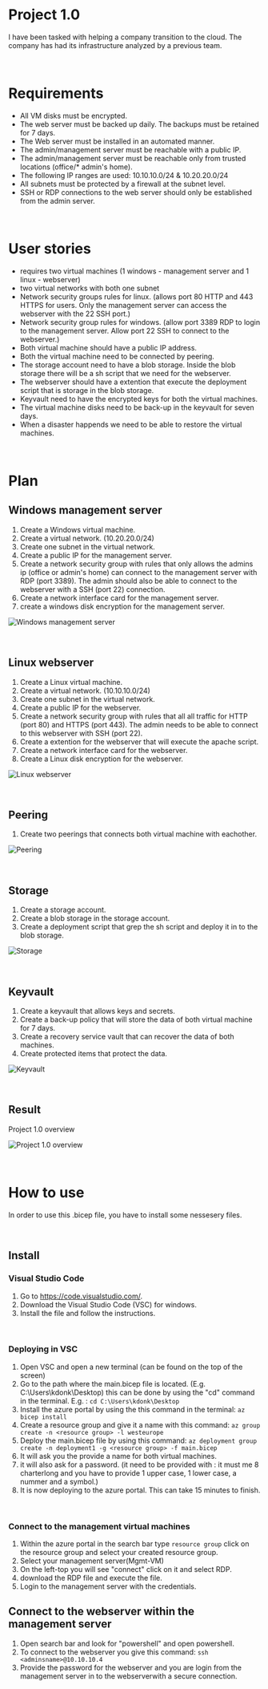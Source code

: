 # Project 1.0 

I have been tasked with helping a company transition to the cloud. The company has had its infrastructure analyzed by a previous team.

<br>

# Requirements

* All VM disks must be encrypted.
* The web server must be backed up daily. The backups must be retained for 7 days.
* The Web server must be installed in an automated manner.
* The admin/management server must be reachable with a public IP.
* The admin/management server must be reachable only from trusted locations (office/* admin's home).
* The following IP ranges are used: 10.10.10.0/24 & 10.20.20.0/24
* All subnets must be protected by a firewall at the subnet level.
* SSH or RDP connections to the web server should only be established from the admin server.

<br>

# User stories

* requires two virtual machines (1 windows - management server and 1 linux - webserver)
* two virtual networks with both one subnet
* Network security groups rules for linux. (allows port 80 HTTP and 443 HTTPS for users. Only the management server can access the webserver with the 22 SSH port.)
* Network security group rules for windows. (allow port 3389 RDP to login to the management server. Allow port 22 SSH to connect to the webserver.)
* Both virtual machine should have a public IP address.
* Both the virtual machine need to be connected by peering.
* The storage account need to have a blob storage. Inside the blob storage there will be a sh script that we need for the webserver.
* The webserver should have a extention that execute the deployment script that is storage in the blob storage.
* Keyvault need to have the encrypted keys for both the virtual machines.
* The virtual machine disks need to be back-up in the keyvault for seven days.
* When a disaster happends we need to be able to restore the virtual machines.

<br>

# Plan

## Windows management server
1. Create a Windows virtual machine.
2. Create a virtual network. (10.20.20.0/24)
3. Create one subnet in the virtual network.
4. Create a public IP for the management server.
5. Create a network security group with rules that only allows the admins ip (office or admin's home) can connect to the management server with RDP (port 3389). The admin should also be able to connect to the webserver with a SSH (port 22) connection.
6. Create a network interface card for the management server.
7. create a windows disk encryption for the management server.

![Windows management server](https://github.com/Techgrounds-Cloud-9/cloud-9-KevinDonk0/blob/main/00_includes/Project%201.0/Management%20VM.PNG)

<br>

## Linux webserver
1. Create a Linux virtual machine.
2. Create a virtual network. (10.10.10.0/24)
3. Create one subnet in the virtual network.
4. Create a public IP for the webserver.
5. Create a network security group with rules that all all traffic for HTTP (port 80) and HTTPS (port 443). The admin needs to be able to connect to this webserver with SSH (port 22).
6. Create a extention for the webserver that will execute the apache script.
7. Create a network interface card for the webserver.
8. Create a Linux disk encryption for the webserver.

![Linux webserver](https://github.com/Techgrounds-Cloud-9/cloud-9-KevinDonk0/blob/main/00_includes/Project%201.0/Webserver.PNG)

<br>

## Peering
1. Create two peerings that connects both virtual machine with eachother.

![Peering](https://github.com/Techgrounds-Cloud-9/cloud-9-KevinDonk0/blob/main/00_includes/Project%201.0/Peering.PNG)

<br>

## Storage
1. Create a storage account.
2. Create a blob storage in the storage account.
3. Create a deployment script that grep the sh script and deploy it in to the blob storage.

![Storage](https://github.com/Techgrounds-Cloud-9/cloud-9-KevinDonk0/blob/main/00_includes/Project%201.0/Storage.PNG)

<br>

## Keyvault
1. Create a keyvault that allows keys and secrets.
2. Create a back-up policy that will store the data of both virtual machine for 7 days.
3. Create a recovery service vault that can recover the data of both machines.
4. Create protected items that protect the data.

![Keyvault](https://github.com/Techgrounds-Cloud-9/cloud-9-KevinDonk0/blob/main/00_includes/Project%201.0/Keyvault.PNG)

<br>

## Result
Project 1.0 overview

![Project 1.0 overview](https://github.com/Techgrounds-Cloud-9/cloud-9-KevinDonk0/blob/main/00_includes/Project%201.0/Project1.0.PNG)

<br>

# How to use

In order to use this .bicep file, you have to install some nessesery files.

<br>

## Install

### Visual Studio Code
1. Go to https://code.visualstudio.com/.
2. Download the Visual Studio Code (VSC) for windows.
3. Install the file and follow the instructions.

<br>

### Deploying in VSC
1. Open VSC and open a new terminal (can be found on the top of the screen)
2. Go to the path where the main.bicep file is located. (E.g. C:\Users\kdonk\Desktop) this can be done by using the "cd" command in the terminal. E.g. :
`cd C:\Users\kdonk\Desktop`
3. Install the azure portal by using the this command in the terminal:
`az bicep install`
4. Create a resource group and give it a name with this command:
`az group create -n <resource group> -l westeurope`
5. Deploy the main.bicep file by using this command:
`az deployment group create -n deployment1 -g <resource group> -f main.bicep`
6. It will ask you the provide a name for both virtual machines.
7. it will also ask for a password. (it need to be provided with : it must me 8 charterlong and you have to provide 1 upper case, 1 lower case, a nummer and a symbol.)
8. It is now deploying to the azure portal. This can take 15 minutes to finish.

<br>

### Connect to the management virtual machines

1. Within the azure portal in the search bar type `resource group` click on the resource group and select your created resource group.
2. Select your management server(Mgmt-VM)
3. On the left-top you will see "connect" click on it and select RDP.
4. download the RDP file and execute the file.
5. Login to the management server with the credentials.

## Connect to the webserver within the management server
1. Open search bar and look for "powershell" and open powershell.
2. To connect to the webserver you give this command:
`ssh <adminsname>@10.10.10.4`
3. Provide the password for the webserver and you are login from the management server in to the webserverwith a secure connection.




